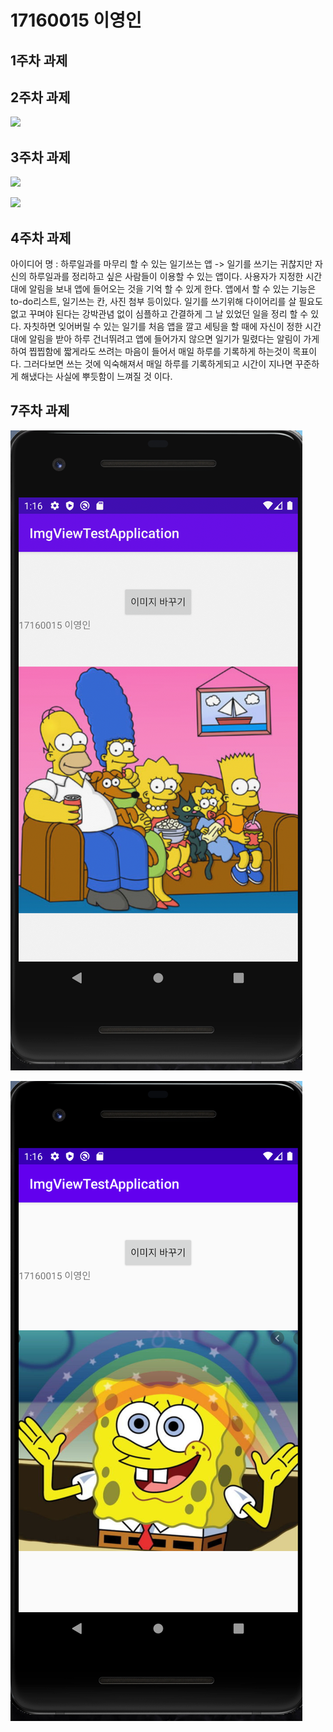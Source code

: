 # 17160015 이영인

## 1주차 과제

## 2주차 과제
   <img width="" height="" src="./Png/2A17160015이영인.png"></img>
## 3주차 과제
   <img width="" height="" src="./Png/2A17160015이영인(3주차).png"></img>
  
   <img width="" height="" src="./Png/2A17160015이영인(3주차-1).png"></img>
   
   
## 4주차 과제
   아이디어 명 : 하루일과를 마무리 할 수 있는 일기쓰는 앱
   -> 일기를 쓰기는 귀찮지만 자신의 하루일과를 정리하고 싶은 사람들이 이용할 수 있는 앱이다.
   사용자가 지정한 시간대에 알림을 보내 앱에 들어오는 것을 기억 할 수 있게 한다. 앱에서 할 수 있는 기능은 to-do리스트, 일기쓰는 칸, 사진 첨부 등이있다.
   일기를 쓰기위해 다이어리를 살 필요도 없고 꾸며야 된다는 강박관념 없이 심플하고 간결하게 그 날 있었던 일을 정리 할 수 있다. 자칫하면 잊어버릴 수 있는 일기를 
   처음 앱을 깔고 세팅을 할 때에 자신이 정한 시간대에 알림을 받아 하루 건너뛰려고 앱에 들어가지 않으면 일기가 밀렸다는 알림이 가게 하여 찝찝함에 짧게라도 쓰려는 마음이 들어서
   매일 하루를 기록하게 하는것이 목표이다. 그러다보면 쓰는 것에 익숙해져서 매일 하루를 기록하게되고 시간이 지나면 꾸준하게 해냈다는 사실에 뿌듯함이 느껴질 것 이다. 

## 7주차 과제
   <img width="" height="" src="./Png/7_assignment.png"></img>
   
   <img width="" height="" src="./Png/7_assignment1.png"></img>
